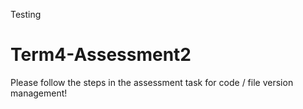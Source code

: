 Testing
# Term4-Assessment2
Please follow the steps in the assessment task for code / file version management!
